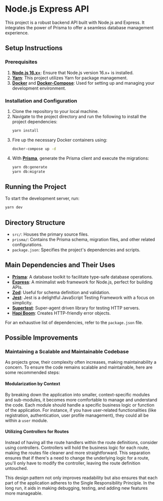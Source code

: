 # Node.js Express API

This project is a robust backend API built with Node.js and Express. It integrates the power of Prisma to offer a seamless database management experience.
## Setup Instructions

### Prerequisites

1. **[Node.js 16.x+](https://nodejs.org/)**: Ensure that Node.js version 16.x+ is installed.
2. **[Yarn](https://classic.yarnpkg.com/en/docs/install/)**: This project utilizes Yarn for package management.
3. **[Docker](https://www.docker.com/get-started)** and **[Docker-Compose](https://docs.docker.com/compose/install/)**: Used for setting up and managing your development environment.

### Installation and Configuration

1. Clone the repository to your local machine.
2. Navigate to the project directory and run the following to install the project dependencies:
    ```bash
    yarn install
    ```
3. Fire up the necessary Docker containers using:
    ```bash
    docker-compose up -d
    ```
4. With **[Prisma](https://www.prisma.io/docs/)**, generate the Prisma client and execute the migrations:
    ```bash
    yarn db:generate
    yarn db:migrate
    ```

## Running the Project

To start the development server, run:
  ```bash
  yarn dev
  ```

## Directory Structure

- `src/`: Houses the primary source files.
- `prisma/`: Contains the Prisma schema, migration files, and other related configurations.
- `package.json`: Specifies the project's dependencies and scripts.

## Main Dependencies and Their Uses

- **[Prisma](https://www.prisma.io/docs/)**: A database toolkit to facilitate type-safe database operations.
- **[Express](https://expressjs.com/)**: A minimalist web framework for Node.js, perfect for building APIs.
- **[Zod](https://github.com/colinhacks/zod)**: Useful for schema definition and validation.
- **[Jest](https://jestjs.io/)**: Jest is a delightful JavaScript Testing Framework with a focus on simplicity.
- **[Supertest](https://github.com/visionmedia/supertest)**: Super-agent driven library for testing HTTP servers.
- **[Hapi Boom](https://hapi.dev/module/boom/)**: Creates HTTP-friendly error objects.

For an exhaustive list of dependencies, refer to the `package.json` file.

## Possible Improvements

### Maintaining a Scalable and Maintainable Codebase

As projects grow, their complexity often increases, making maintainability a concern. To ensure the code remains scalable and maintainable, here are some recommended steps:

#### Modularization by Context

By breaking down the application into smaller, context-specific modules and sub-modules, it becomes more comfortable to manage and understand the code. Each module should handle a specific business logic or function of the application. For instance, if you have user-related functionalities (like registration, authentication, user profile management), they could all be within a `user` module. 

#### Utilizing Controllers for Routes

Instead of having all the route handlers within the route definitions, consider using controllers. Controllers will hold the business logic for each route, making the routes file cleaner and more straightforward. This separation ensures that if there's a need to change the underlying logic for a route, you'll only have to modify the controller, leaving the route definition untouched.

This design pattern not only improves readability but also ensures that each part of the application adheres to the Single Responsibility Principle. In the long run, it aids in making debugging, testing, and adding new features more manageable.
